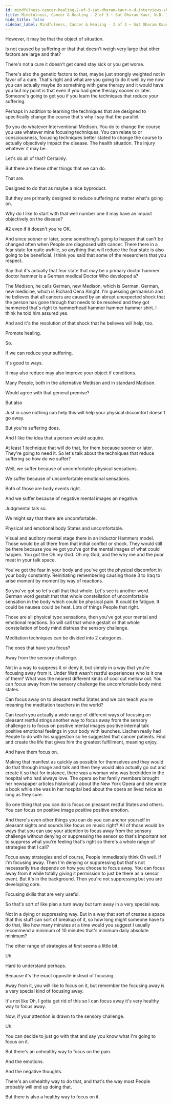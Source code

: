 ```yaml
---
id: mindfulness-cancer-healing-2-of-3-sat-dharam-kaur-n-d-interviews-shinzen-young
title: Mindfulness, Cancer & Healing - 2 of 3 ~ Sat Dharam Kaur, N.D. Interviews Shinzen Young
hide_title: false
sidebar_label: Mindfulness, Cancer & Healing - 2 of 3 ~ Sat Dharam Kaur, N.D. Interviews Shinzen Young
---
```



However, it may be that the object of situation.

Is not caused by suffering or that that doesn't weigh very large that other factors are large and that?

There's not a cure it doesn't get cared stay sick or you get worse.

There's also the genetic factors to that, maybe just strongly weighted not in favor of a cure. That's right and what are you going to do it well by me now you can actually maybe do something with gene therapy and it would have you but my point is that even if you had gene therapy sooner or later. Someone's going to get you if you learn the techniques that reduce your suffering.

Perhaps In addition to learning the techniques that are designed to specifically change the course that's why I say that the parallel.

So you do whatever Interventional Medison. You do to change the course you use whatever mine focusing techniques. You can relate to or consciousness, focusing techniques better stated to change the course to actually objectively impact the disease. The health situation. The injury whatever it may be.

Let's do all of that? Certainly.

But there are these other things that we can do.

That are.

Designed to do that as maybe a nice byproduct.

But they are primarily designed to reduce suffering no matter what's going on.

Why do I like to start with that well number one it may have an impact objectively on the disease?

#2 even if it doesn't you're OK.

And since sooner or later, some something's going to happen that can't be changed often when People are diagnosed with cancer. There there in a fear state for quite awhile, so anything that will reduce the fear state is also going to be beneficial. I think you said that some of the researchers that you respect.

Say that it's actually that fear state that may be a primary doctor hammer doctor hammer is a German medical Doctor Who developed a?



The Medison, he calls German, new Medison, which is German, German, new medicine, which is Richard Cena Alright. I'm guessing germanism and he believes that all cancers are caused by an abrupt unexpected shock that the person has gone through that needs to be resolved and they got hammered that's right to hammerhead hammer hammer hammer shirt. I think he told him assured yes.

And and it's the resolution of that shock that he believes will help, too.

Promote healing.

So.

If we can reduce your suffering.

It's good to ways.

It may also reduce may also improve your object if conditions.

Many People, both in the alternative Medison and in standard Madison.

Would agree with that general premise?

But also

Just in case nothing can help this will help your physical discomfort doesn't go away.

But you're suffering does.

And I like the idea that a person would acquire.

At least 1 technique that will do that, for them because sooner or later. They're going to need it. So let's talk about the techniques that reduce suffering so how do we suffer?

Well, we suffer because of uncomfortable physical sensations.

We suffer because of uncomfortable emotional sensations.

Both of those are body events right.

And we suffer because of negative mental images an negative.

Judgmental talk so.

We might say that there are uncomfortable.

Physical and emotional body States and uncomfortable.

Visual and auditory mental stage there in an inductor Hammers model. Those would be all there from that initial conflict or shock. They would still be there because you've got you've got the mental images of what could happen. You got the Oh my God. Oh my God, and the why me and the poor meat in your talk space.

You've got the fear in your body and you've got the physical discomfort in your body constantly. Reinitiating remembering causing those 3 to Iraq to arise moment by moment by way of reactions.

So you've got so let's call that that whole. Let's see is another word. German word gestalt that that whole constellation of uncomfortable sensation in the body which could be physical pain. It could be fatigue. It could be nausea could be heat. Lots of things People that right.

Those are all physical type sensations, then you've got your mental and emotional reactions. So will call that whole gestalt or that whole constellation of body mind distress the sensory challenge.

Meditation techniques can be divided into 2 categories.

The ones that have you focus?

Away from the sensory challenge.

Not in a way to suppress it or deny it, but simply in a way that you're focusing away from it. Under Watt wasn't restful experiences who is it one of them? What was the nearest different kinds of cool out mellow out. You can focus away from the sensory challenge the uncomfortable body mind states.

Can focus away on to pleasant restful States and we can teach you re meaning the meditation teachers in the world?

Can teach you actually a wide range of different ways of focusing on pleasant restful stings another way to focus away from the sensory challenge is to focus on positive mental images positive internal talk positive emotional feelings in your body with launches. Lischen really had People to do with his suggestion so he suggested that cancer patients. Find and create the life that gives him the greatest fulfillment, meaning enjoy.

And have them focus on.

Making that manifest as quickly as possible for themselves and they would do that through image and talk and then they would also actually go out and create it so that for instance, there was a woman who was bedridden in the hospital who had always love. The opera so her family members brought her newspaper articles historically about the New York Opera and she wrote a book while she was in her hospital bed about the opera an lived twice as long as they sure.

So one thing that you can do is focus on pleasant restful States and others. You can focus on positive image positive positive emotion.

And there's even other things you can do you can anchor yourself in pleasant sights and sounds like focus on music right? All of those would be ways that you can use your attention to focus away from the sensory challenge without denying or suppressing the sensor so that's important not to suppress what you're feeling that's right so there's a whole range of strategies that I call?

Focus away strategies and of course, People immediately think Oh well. If I'm focusing away. Then I'm denying or suppressing but that's not necessarily true depends on how you choose to focus away. You can focus away from it while totally giving it permission to just be there as a sensor event. But it's in the background. Then you're not suppressing but you are developing core.

Focusing skills that are very useful.

So that's sort of like plan a turn away but turn away in a very special way.

Not in a dying or suppressing way. But in a way that sort of creates a space that this stuff can sort of breakup of it, so how long might someone have to do that, like how many minutes at a time would you suggest I usually recommend a minimum of 10 minutes that's minimum daily absolute minimum?

The other range of strategies at first seems a little bit.

Uh.

Hard to understand perhaps.

Because it's the exact opposite instead of focusing.

Away from it, you will like to focus on it, but remember the focusing away is a very special kind of focusing away.

It's not like Oh, I gotta get rid of this so I can focus away it's very healthy way to focus away.

Now, if your attention is drawn to the sensory challenge.

Uh.

You can decide to just go with that and say you know what I'm going to focus on it.

But there's an unhealthy way to focus on the pain.

And the emotions.

And the negative thoughts.

There's an unhealthy way to do that, and that's the way most People probably will end up doing that.

But there is also a healthy way to focus on it.

